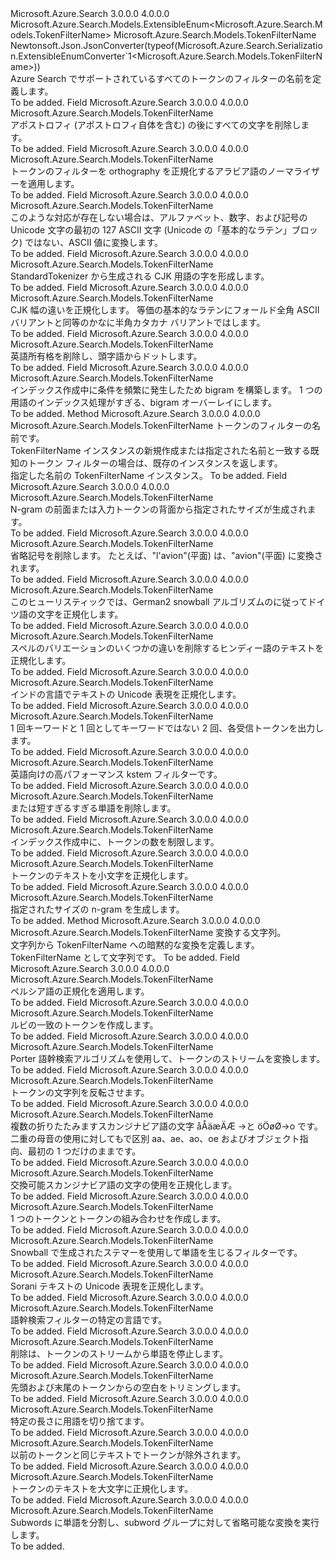 <Type Name="TokenFilterName" FullName="Microsoft.Azure.Search.Models.TokenFilterName">
  <TypeSignature Language="C#" Value="public sealed class TokenFilterName : Microsoft.Azure.Search.Models.ExtensibleEnum&lt;Microsoft.Azure.Search.Models.TokenFilterName&gt;" />
  <TypeSignature Language="ILAsm" Value=".class public auto ansi sealed beforefieldinit TokenFilterName extends Microsoft.Azure.Search.Models.ExtensibleEnum`1&lt;class Microsoft.Azure.Search.Models.TokenFilterName&gt;" />
  <TypeSignature Language="DocId" Value="T:Microsoft.Azure.Search.Models.TokenFilterName" />
  <TypeSignature Language="VB.NET" Value="Public NotInheritable Class TokenFilterName&#xA;Inherits ExtensibleEnum(Of TokenFilterName)" />
  <TypeSignature Language="F#" Value="type TokenFilterName = class&#xA;    inherit ExtensibleEnum&lt;TokenFilterName&gt;" />
  <AssemblyInfo>
    <AssemblyName>Microsoft.Azure.Search</AssemblyName>
    <AssemblyVersion>3.0.0.0</AssemblyVersion>
    <AssemblyVersion>4.0.0.0</AssemblyVersion>
  </AssemblyInfo>
  <Base>
    <BaseTypeName>Microsoft.Azure.Search.Models.ExtensibleEnum&lt;Microsoft.Azure.Search.Models.TokenFilterName&gt;</BaseTypeName>
    <BaseTypeArguments>
      <BaseTypeArgument TypeParamName="T">Microsoft.Azure.Search.Models.TokenFilterName</BaseTypeArgument>
    </BaseTypeArguments>
  </Base>
  <Interfaces />
  <Attributes>
    <Attribute>
      <AttributeName>Newtonsoft.Json.JsonConverter(typeof(Microsoft.Azure.Search.Serialization.ExtensibleEnumConverter`1&lt;Microsoft.Azure.Search.Models.TokenFilterName&gt;))</AttributeName>
    </Attribute>
  </Attributes>
  <Docs>
    <summary>
            Azure Search でサポートされているすべてのトークンのフィルターの名前を定義します。
            <see href="https://docs.microsoft.com/rest/api/searchservice/Custom-analyzers-in-Azure-Search" /></summary>
    <remarks>To be added.</remarks>
  </Docs>
  <Members>
    <Member MemberName="Apostrophe">
      <MemberSignature Language="C#" Value="public static readonly Microsoft.Azure.Search.Models.TokenFilterName Apostrophe;" />
      <MemberSignature Language="ILAsm" Value=".field public static initonly class Microsoft.Azure.Search.Models.TokenFilterName Apostrophe" />
      <MemberSignature Language="DocId" Value="F:Microsoft.Azure.Search.Models.TokenFilterName.Apostrophe" />
      <MemberSignature Language="VB.NET" Value="Public Shared ReadOnly Apostrophe As TokenFilterName " />
      <MemberSignature Language="F#" Value=" staticval mutable Apostrophe : Microsoft.Azure.Search.Models.TokenFilterName" Usage="Microsoft.Azure.Search.Models.TokenFilterName.Apostrophe" />
      <MemberType>Field</MemberType>
      <AssemblyInfo>
        <AssemblyName>Microsoft.Azure.Search</AssemblyName>
        <AssemblyVersion>3.0.0.0</AssemblyVersion>
        <AssemblyVersion>4.0.0.0</AssemblyVersion>
      </AssemblyInfo>
      <ReturnValue>
        <ReturnType>Microsoft.Azure.Search.Models.TokenFilterName</ReturnType>
      </ReturnValue>
      <Docs>
        <summary>
            アポストロフィ (アポストロフィ自体を含む) の後にすべての文字を削除します。
            <see href="http://lucene.apache.org/core/4_10_3/analyzers-common/org/apache/lucene/analysis/tr/ApostropheFilter.html" /></summary>
        <remarks>To be added.</remarks>
      </Docs>
    </Member>
    <Member MemberName="ArabicNormalization">
      <MemberSignature Language="C#" Value="public static readonly Microsoft.Azure.Search.Models.TokenFilterName ArabicNormalization;" />
      <MemberSignature Language="ILAsm" Value=".field public static initonly class Microsoft.Azure.Search.Models.TokenFilterName ArabicNormalization" />
      <MemberSignature Language="DocId" Value="F:Microsoft.Azure.Search.Models.TokenFilterName.ArabicNormalization" />
      <MemberSignature Language="VB.NET" Value="Public Shared ReadOnly ArabicNormalization As TokenFilterName " />
      <MemberSignature Language="F#" Value=" staticval mutable ArabicNormalization : Microsoft.Azure.Search.Models.TokenFilterName" Usage="Microsoft.Azure.Search.Models.TokenFilterName.ArabicNormalization" />
      <MemberType>Field</MemberType>
      <AssemblyInfo>
        <AssemblyName>Microsoft.Azure.Search</AssemblyName>
        <AssemblyVersion>3.0.0.0</AssemblyVersion>
        <AssemblyVersion>4.0.0.0</AssemblyVersion>
      </AssemblyInfo>
      <ReturnValue>
        <ReturnType>Microsoft.Azure.Search.Models.TokenFilterName</ReturnType>
      </ReturnValue>
      <Docs>
        <summary>
            トークンのフィルターを orthography を正規化するアラビア語のノーマライザーを適用します。
            <see href="http://lucene.apache.org/core/4_10_3/analyzers-common/org/apache/lucene/analysis/ar/ArabicNormalizationFilter.html" /></summary>
        <remarks>To be added.</remarks>
      </Docs>
    </Member>
    <Member MemberName="AsciiFolding">
      <MemberSignature Language="C#" Value="public static readonly Microsoft.Azure.Search.Models.TokenFilterName AsciiFolding;" />
      <MemberSignature Language="ILAsm" Value=".field public static initonly class Microsoft.Azure.Search.Models.TokenFilterName AsciiFolding" />
      <MemberSignature Language="DocId" Value="F:Microsoft.Azure.Search.Models.TokenFilterName.AsciiFolding" />
      <MemberSignature Language="VB.NET" Value="Public Shared ReadOnly AsciiFolding As TokenFilterName " />
      <MemberSignature Language="F#" Value=" staticval mutable AsciiFolding : Microsoft.Azure.Search.Models.TokenFilterName" Usage="Microsoft.Azure.Search.Models.TokenFilterName.AsciiFolding" />
      <MemberType>Field</MemberType>
      <AssemblyInfo>
        <AssemblyName>Microsoft.Azure.Search</AssemblyName>
        <AssemblyVersion>3.0.0.0</AssemblyVersion>
        <AssemblyVersion>4.0.0.0</AssemblyVersion>
      </AssemblyInfo>
      <ReturnValue>
        <ReturnType>Microsoft.Azure.Search.Models.TokenFilterName</ReturnType>
      </ReturnValue>
      <Docs>
        <summary>
            このような対応が存在しない場合は、アルファベット、数字、および記号の Unicode 文字の最初の 127 ASCII 文字 (Unicode の「基本的なラテン」ブロック) ではない、ASCII 値に変換します。
            <see href="http://lucene.apache.org/core/4_10_3/analyzers-common/org/apache/lucene/analysis/miscellaneous/ASCIIFoldingFilter.html" /></summary>
        <remarks>To be added.</remarks>
      </Docs>
    </Member>
    <Member MemberName="CjkBigram">
      <MemberSignature Language="C#" Value="public static readonly Microsoft.Azure.Search.Models.TokenFilterName CjkBigram;" />
      <MemberSignature Language="ILAsm" Value=".field public static initonly class Microsoft.Azure.Search.Models.TokenFilterName CjkBigram" />
      <MemberSignature Language="DocId" Value="F:Microsoft.Azure.Search.Models.TokenFilterName.CjkBigram" />
      <MemberSignature Language="VB.NET" Value="Public Shared ReadOnly CjkBigram As TokenFilterName " />
      <MemberSignature Language="F#" Value=" staticval mutable CjkBigram : Microsoft.Azure.Search.Models.TokenFilterName" Usage="Microsoft.Azure.Search.Models.TokenFilterName.CjkBigram" />
      <MemberType>Field</MemberType>
      <AssemblyInfo>
        <AssemblyName>Microsoft.Azure.Search</AssemblyName>
        <AssemblyVersion>3.0.0.0</AssemblyVersion>
        <AssemblyVersion>4.0.0.0</AssemblyVersion>
      </AssemblyInfo>
      <ReturnValue>
        <ReturnType>Microsoft.Azure.Search.Models.TokenFilterName</ReturnType>
      </ReturnValue>
      <Docs>
        <summary>
            StandardTokenizer から生成される CJK 用語の字を形成します。
            <see href="http://lucene.apache.org/core/4_10_3/analyzers-common/org/apache/lucene/analysis/cjk/CJKBigramFilter.html" /></summary>
        <remarks>To be added.</remarks>
      </Docs>
    </Member>
    <Member MemberName="CjkWidth">
      <MemberSignature Language="C#" Value="public static readonly Microsoft.Azure.Search.Models.TokenFilterName CjkWidth;" />
      <MemberSignature Language="ILAsm" Value=".field public static initonly class Microsoft.Azure.Search.Models.TokenFilterName CjkWidth" />
      <MemberSignature Language="DocId" Value="F:Microsoft.Azure.Search.Models.TokenFilterName.CjkWidth" />
      <MemberSignature Language="VB.NET" Value="Public Shared ReadOnly CjkWidth As TokenFilterName " />
      <MemberSignature Language="F#" Value=" staticval mutable CjkWidth : Microsoft.Azure.Search.Models.TokenFilterName" Usage="Microsoft.Azure.Search.Models.TokenFilterName.CjkWidth" />
      <MemberType>Field</MemberType>
      <AssemblyInfo>
        <AssemblyName>Microsoft.Azure.Search</AssemblyName>
        <AssemblyVersion>3.0.0.0</AssemblyVersion>
        <AssemblyVersion>4.0.0.0</AssemblyVersion>
      </AssemblyInfo>
      <ReturnValue>
        <ReturnType>Microsoft.Azure.Search.Models.TokenFilterName</ReturnType>
      </ReturnValue>
      <Docs>
        <summary>
            CJK 幅の違いを正規化します。 等価の基本的なラテンにフォールド全角 ASCII バリアントと同等のかなに半角カタカナ バリアントではします。
            <see href="http://lucene.apache.org/core/4_10_3/analyzers-common/org/apache/lucene/analysis/cjk/CJKWidthFilter.html" /></summary>
        <remarks>To be added.</remarks>
      </Docs>
    </Member>
    <Member MemberName="Classic">
      <MemberSignature Language="C#" Value="public static readonly Microsoft.Azure.Search.Models.TokenFilterName Classic;" />
      <MemberSignature Language="ILAsm" Value=".field public static initonly class Microsoft.Azure.Search.Models.TokenFilterName Classic" />
      <MemberSignature Language="DocId" Value="F:Microsoft.Azure.Search.Models.TokenFilterName.Classic" />
      <MemberSignature Language="VB.NET" Value="Public Shared ReadOnly Classic As TokenFilterName " />
      <MemberSignature Language="F#" Value=" staticval mutable Classic : Microsoft.Azure.Search.Models.TokenFilterName" Usage="Microsoft.Azure.Search.Models.TokenFilterName.Classic" />
      <MemberType>Field</MemberType>
      <AssemblyInfo>
        <AssemblyName>Microsoft.Azure.Search</AssemblyName>
        <AssemblyVersion>3.0.0.0</AssemblyVersion>
        <AssemblyVersion>4.0.0.0</AssemblyVersion>
      </AssemblyInfo>
      <ReturnValue>
        <ReturnType>Microsoft.Azure.Search.Models.TokenFilterName</ReturnType>
      </ReturnValue>
      <Docs>
        <summary>
            英語所有格を削除し、頭字語からドットします。
            <see href="http://lucene.apache.org/core/4_10_3/analyzers-common/org/apache/lucene/analysis/standard/ClassicFilter.html" /></summary>
        <remarks>To be added.</remarks>
      </Docs>
    </Member>
    <Member MemberName="CommonGram">
      <MemberSignature Language="C#" Value="public static readonly Microsoft.Azure.Search.Models.TokenFilterName CommonGram;" />
      <MemberSignature Language="ILAsm" Value=".field public static initonly class Microsoft.Azure.Search.Models.TokenFilterName CommonGram" />
      <MemberSignature Language="DocId" Value="F:Microsoft.Azure.Search.Models.TokenFilterName.CommonGram" />
      <MemberSignature Language="VB.NET" Value="Public Shared ReadOnly CommonGram As TokenFilterName " />
      <MemberSignature Language="F#" Value=" staticval mutable CommonGram : Microsoft.Azure.Search.Models.TokenFilterName" Usage="Microsoft.Azure.Search.Models.TokenFilterName.CommonGram" />
      <MemberType>Field</MemberType>
      <AssemblyInfo>
        <AssemblyName>Microsoft.Azure.Search</AssemblyName>
        <AssemblyVersion>3.0.0.0</AssemblyVersion>
        <AssemblyVersion>4.0.0.0</AssemblyVersion>
      </AssemblyInfo>
      <ReturnValue>
        <ReturnType>Microsoft.Azure.Search.Models.TokenFilterName</ReturnType>
      </ReturnValue>
      <Docs>
        <summary>
            インデックス作成中に条件を頻繁に発生したため bigram を構築します。
            1 つの用語のインデックス処理がすぎる、bigram オーバーレイにします。
            <see href="http://lucene.apache.org/core/4_10_3/analyzers-common/org/apache/lucene/analysis/commongrams/CommonGramsFilter.html" /></summary>
        <remarks>To be added.</remarks>
      </Docs>
    </Member>
    <Member MemberName="Create">
      <MemberSignature Language="C#" Value="public static Microsoft.Azure.Search.Models.TokenFilterName Create (string name);" />
      <MemberSignature Language="ILAsm" Value=".method public static hidebysig class Microsoft.Azure.Search.Models.TokenFilterName Create(string name) cil managed" />
      <MemberSignature Language="DocId" Value="M:Microsoft.Azure.Search.Models.TokenFilterName.Create(System.String)" />
      <MemberSignature Language="VB.NET" Value="Public Shared Function Create (name As String) As TokenFilterName" />
      <MemberSignature Language="F#" Value="static member Create : string -&gt; Microsoft.Azure.Search.Models.TokenFilterName" Usage="Microsoft.Azure.Search.Models.TokenFilterName.Create name" />
      <MemberType>Method</MemberType>
      <AssemblyInfo>
        <AssemblyName>Microsoft.Azure.Search</AssemblyName>
        <AssemblyVersion>3.0.0.0</AssemblyVersion>
        <AssemblyVersion>4.0.0.0</AssemblyVersion>
      </AssemblyInfo>
      <ReturnValue>
        <ReturnType>Microsoft.Azure.Search.Models.TokenFilterName</ReturnType>
      </ReturnValue>
      <Parameters>
        <Parameter Name="name" Type="System.String" />
      </Parameters>
      <Docs>
        <param name="name">トークンのフィルターの名前です。</param>
        <summary>
            TokenFilterName インスタンスの新規作成または指定された名前と一致する既知のトークン フィルターの場合は、既存のインスタンスを返します。
            </summary>
        <returns>指定した名前の TokenFilterName インスタンス。</returns>
        <remarks>To be added.</remarks>
      </Docs>
    </Member>
    <Member MemberName="EdgeNGram">
      <MemberSignature Language="C#" Value="public static readonly Microsoft.Azure.Search.Models.TokenFilterName EdgeNGram;" />
      <MemberSignature Language="ILAsm" Value=".field public static initonly class Microsoft.Azure.Search.Models.TokenFilterName EdgeNGram" />
      <MemberSignature Language="DocId" Value="F:Microsoft.Azure.Search.Models.TokenFilterName.EdgeNGram" />
      <MemberSignature Language="VB.NET" Value="Public Shared ReadOnly EdgeNGram As TokenFilterName " />
      <MemberSignature Language="F#" Value=" staticval mutable EdgeNGram : Microsoft.Azure.Search.Models.TokenFilterName" Usage="Microsoft.Azure.Search.Models.TokenFilterName.EdgeNGram" />
      <MemberType>Field</MemberType>
      <AssemblyInfo>
        <AssemblyName>Microsoft.Azure.Search</AssemblyName>
        <AssemblyVersion>3.0.0.0</AssemblyVersion>
        <AssemblyVersion>4.0.0.0</AssemblyVersion>
      </AssemblyInfo>
      <ReturnValue>
        <ReturnType>Microsoft.Azure.Search.Models.TokenFilterName</ReturnType>
      </ReturnValue>
      <Docs>
        <summary>
            N-gram の前面または入力トークンの背面から指定されたサイズが生成されます。
            <see href="http://lucene.apache.org/core/4_10_3/analyzers-common/org/apache/lucene/analysis/ngram/EdgeNGramTokenFilter.html" /></summary>
        <remarks>To be added.</remarks>
      </Docs>
    </Member>
    <Member MemberName="Elision">
      <MemberSignature Language="C#" Value="public static readonly Microsoft.Azure.Search.Models.TokenFilterName Elision;" />
      <MemberSignature Language="ILAsm" Value=".field public static initonly class Microsoft.Azure.Search.Models.TokenFilterName Elision" />
      <MemberSignature Language="DocId" Value="F:Microsoft.Azure.Search.Models.TokenFilterName.Elision" />
      <MemberSignature Language="VB.NET" Value="Public Shared ReadOnly Elision As TokenFilterName " />
      <MemberSignature Language="F#" Value=" staticval mutable Elision : Microsoft.Azure.Search.Models.TokenFilterName" Usage="Microsoft.Azure.Search.Models.TokenFilterName.Elision" />
      <MemberType>Field</MemberType>
      <AssemblyInfo>
        <AssemblyName>Microsoft.Azure.Search</AssemblyName>
        <AssemblyVersion>3.0.0.0</AssemblyVersion>
        <AssemblyVersion>4.0.0.0</AssemblyVersion>
      </AssemblyInfo>
      <ReturnValue>
        <ReturnType>Microsoft.Azure.Search.Models.TokenFilterName</ReturnType>
      </ReturnValue>
      <Docs>
        <summary>
            省略記号を削除します。 たとえば、"l'avion"(平面) は、"avion"(平面) に変換されます。
            <see href="http://lucene.apache.org/core/4_10_3/analyzers-common/org/apache/lucene/analysis/util/ElisionFilter.html" /></summary>
        <remarks>To be added.</remarks>
      </Docs>
    </Member>
    <Member MemberName="GermanNormalization">
      <MemberSignature Language="C#" Value="public static readonly Microsoft.Azure.Search.Models.TokenFilterName GermanNormalization;" />
      <MemberSignature Language="ILAsm" Value=".field public static initonly class Microsoft.Azure.Search.Models.TokenFilterName GermanNormalization" />
      <MemberSignature Language="DocId" Value="F:Microsoft.Azure.Search.Models.TokenFilterName.GermanNormalization" />
      <MemberSignature Language="VB.NET" Value="Public Shared ReadOnly GermanNormalization As TokenFilterName " />
      <MemberSignature Language="F#" Value=" staticval mutable GermanNormalization : Microsoft.Azure.Search.Models.TokenFilterName" Usage="Microsoft.Azure.Search.Models.TokenFilterName.GermanNormalization" />
      <MemberType>Field</MemberType>
      <AssemblyInfo>
        <AssemblyName>Microsoft.Azure.Search</AssemblyName>
        <AssemblyVersion>3.0.0.0</AssemblyVersion>
        <AssemblyVersion>4.0.0.0</AssemblyVersion>
      </AssemblyInfo>
      <ReturnValue>
        <ReturnType>Microsoft.Azure.Search.Models.TokenFilterName</ReturnType>
      </ReturnValue>
      <Docs>
        <summary>
            このヒューリスティックでは、German2 snowball アルゴリズムのに従ってドイツ語の文字を正規化します。
            <see href="http://lucene.apache.org/core/4_10_3/analyzers-common/org/apache/lucene/analysis/de/GermanNormalizationFilter.html" /></summary>
        <remarks>To be added.</remarks>
      </Docs>
    </Member>
    <Member MemberName="HindiNormalization">
      <MemberSignature Language="C#" Value="public static readonly Microsoft.Azure.Search.Models.TokenFilterName HindiNormalization;" />
      <MemberSignature Language="ILAsm" Value=".field public static initonly class Microsoft.Azure.Search.Models.TokenFilterName HindiNormalization" />
      <MemberSignature Language="DocId" Value="F:Microsoft.Azure.Search.Models.TokenFilterName.HindiNormalization" />
      <MemberSignature Language="VB.NET" Value="Public Shared ReadOnly HindiNormalization As TokenFilterName " />
      <MemberSignature Language="F#" Value=" staticval mutable HindiNormalization : Microsoft.Azure.Search.Models.TokenFilterName" Usage="Microsoft.Azure.Search.Models.TokenFilterName.HindiNormalization" />
      <MemberType>Field</MemberType>
      <AssemblyInfo>
        <AssemblyName>Microsoft.Azure.Search</AssemblyName>
        <AssemblyVersion>3.0.0.0</AssemblyVersion>
        <AssemblyVersion>4.0.0.0</AssemblyVersion>
      </AssemblyInfo>
      <ReturnValue>
        <ReturnType>Microsoft.Azure.Search.Models.TokenFilterName</ReturnType>
      </ReturnValue>
      <Docs>
        <summary>
            スペルのバリエーションのいくつかの違いを削除するヒンディー語のテキストを正規化します。
            <see href="http://lucene.apache.org/core/4_10_3/analyzers-common/org/apache/lucene/analysis/hi/HindiNormalizationFilter.html" /></summary>
        <remarks>To be added.</remarks>
      </Docs>
    </Member>
    <Member MemberName="IndicNormalization">
      <MemberSignature Language="C#" Value="public static readonly Microsoft.Azure.Search.Models.TokenFilterName IndicNormalization;" />
      <MemberSignature Language="ILAsm" Value=".field public static initonly class Microsoft.Azure.Search.Models.TokenFilterName IndicNormalization" />
      <MemberSignature Language="DocId" Value="F:Microsoft.Azure.Search.Models.TokenFilterName.IndicNormalization" />
      <MemberSignature Language="VB.NET" Value="Public Shared ReadOnly IndicNormalization As TokenFilterName " />
      <MemberSignature Language="F#" Value=" staticval mutable IndicNormalization : Microsoft.Azure.Search.Models.TokenFilterName" Usage="Microsoft.Azure.Search.Models.TokenFilterName.IndicNormalization" />
      <MemberType>Field</MemberType>
      <AssemblyInfo>
        <AssemblyName>Microsoft.Azure.Search</AssemblyName>
        <AssemblyVersion>3.0.0.0</AssemblyVersion>
        <AssemblyVersion>4.0.0.0</AssemblyVersion>
      </AssemblyInfo>
      <ReturnValue>
        <ReturnType>Microsoft.Azure.Search.Models.TokenFilterName</ReturnType>
      </ReturnValue>
      <Docs>
        <summary>
            インドの言語でテキストの Unicode 表現を正規化します。
            <see href="http://lucene.apache.org/core/4_10_3/analyzers-common/org/apache/lucene/analysis/in/IndicNormalizationFilter.html" /></summary>
        <remarks>To be added.</remarks>
      </Docs>
    </Member>
    <Member MemberName="KeywordRepeat">
      <MemberSignature Language="C#" Value="public static readonly Microsoft.Azure.Search.Models.TokenFilterName KeywordRepeat;" />
      <MemberSignature Language="ILAsm" Value=".field public static initonly class Microsoft.Azure.Search.Models.TokenFilterName KeywordRepeat" />
      <MemberSignature Language="DocId" Value="F:Microsoft.Azure.Search.Models.TokenFilterName.KeywordRepeat" />
      <MemberSignature Language="VB.NET" Value="Public Shared ReadOnly KeywordRepeat As TokenFilterName " />
      <MemberSignature Language="F#" Value=" staticval mutable KeywordRepeat : Microsoft.Azure.Search.Models.TokenFilterName" Usage="Microsoft.Azure.Search.Models.TokenFilterName.KeywordRepeat" />
      <MemberType>Field</MemberType>
      <AssemblyInfo>
        <AssemblyName>Microsoft.Azure.Search</AssemblyName>
        <AssemblyVersion>3.0.0.0</AssemblyVersion>
        <AssemblyVersion>4.0.0.0</AssemblyVersion>
      </AssemblyInfo>
      <ReturnValue>
        <ReturnType>Microsoft.Azure.Search.Models.TokenFilterName</ReturnType>
      </ReturnValue>
      <Docs>
        <summary>
            1 回キーワードと 1 回としてキーワードではない 2 回、各受信トークンを出力します。
            <see href="http://lucene.apache.org/core/4_10_3/analyzers-common/org/apache/lucene/analysis/miscellaneous/KeywordRepeatFilter.html" /></summary>
        <remarks>To be added.</remarks>
      </Docs>
    </Member>
    <Member MemberName="KStem">
      <MemberSignature Language="C#" Value="public static readonly Microsoft.Azure.Search.Models.TokenFilterName KStem;" />
      <MemberSignature Language="ILAsm" Value=".field public static initonly class Microsoft.Azure.Search.Models.TokenFilterName KStem" />
      <MemberSignature Language="DocId" Value="F:Microsoft.Azure.Search.Models.TokenFilterName.KStem" />
      <MemberSignature Language="VB.NET" Value="Public Shared ReadOnly KStem As TokenFilterName " />
      <MemberSignature Language="F#" Value=" staticval mutable KStem : Microsoft.Azure.Search.Models.TokenFilterName" Usage="Microsoft.Azure.Search.Models.TokenFilterName.KStem" />
      <MemberType>Field</MemberType>
      <AssemblyInfo>
        <AssemblyName>Microsoft.Azure.Search</AssemblyName>
        <AssemblyVersion>3.0.0.0</AssemblyVersion>
        <AssemblyVersion>4.0.0.0</AssemblyVersion>
      </AssemblyInfo>
      <ReturnValue>
        <ReturnType>Microsoft.Azure.Search.Models.TokenFilterName</ReturnType>
      </ReturnValue>
      <Docs>
        <summary>
            英語向けの高パフォーマンス kstem フィルターです。
            <see href="http://lucene.apache.org/core/4_10_3/analyzers-common/org/apache/lucene/analysis/en/KStemFilter.html" /></summary>
        <remarks>To be added.</remarks>
      </Docs>
    </Member>
    <Member MemberName="Length">
      <MemberSignature Language="C#" Value="public static readonly Microsoft.Azure.Search.Models.TokenFilterName Length;" />
      <MemberSignature Language="ILAsm" Value=".field public static initonly class Microsoft.Azure.Search.Models.TokenFilterName Length" />
      <MemberSignature Language="DocId" Value="F:Microsoft.Azure.Search.Models.TokenFilterName.Length" />
      <MemberSignature Language="VB.NET" Value="Public Shared ReadOnly Length As TokenFilterName " />
      <MemberSignature Language="F#" Value=" staticval mutable Length : Microsoft.Azure.Search.Models.TokenFilterName" Usage="Microsoft.Azure.Search.Models.TokenFilterName.Length" />
      <MemberType>Field</MemberType>
      <AssemblyInfo>
        <AssemblyName>Microsoft.Azure.Search</AssemblyName>
        <AssemblyVersion>3.0.0.0</AssemblyVersion>
        <AssemblyVersion>4.0.0.0</AssemblyVersion>
      </AssemblyInfo>
      <ReturnValue>
        <ReturnType>Microsoft.Azure.Search.Models.TokenFilterName</ReturnType>
      </ReturnValue>
      <Docs>
        <summary>
            または短すぎるすぎる単語を削除します。
            <see href="http://lucene.apache.org/core/4_10_3/analyzers-common/org/apache/lucene/analysis/miscellaneous/LengthFilter.html" /></summary>
        <remarks>To be added.</remarks>
      </Docs>
    </Member>
    <Member MemberName="Limit">
      <MemberSignature Language="C#" Value="public static readonly Microsoft.Azure.Search.Models.TokenFilterName Limit;" />
      <MemberSignature Language="ILAsm" Value=".field public static initonly class Microsoft.Azure.Search.Models.TokenFilterName Limit" />
      <MemberSignature Language="DocId" Value="F:Microsoft.Azure.Search.Models.TokenFilterName.Limit" />
      <MemberSignature Language="VB.NET" Value="Public Shared ReadOnly Limit As TokenFilterName " />
      <MemberSignature Language="F#" Value=" staticval mutable Limit : Microsoft.Azure.Search.Models.TokenFilterName" Usage="Microsoft.Azure.Search.Models.TokenFilterName.Limit" />
      <MemberType>Field</MemberType>
      <AssemblyInfo>
        <AssemblyName>Microsoft.Azure.Search</AssemblyName>
        <AssemblyVersion>3.0.0.0</AssemblyVersion>
        <AssemblyVersion>4.0.0.0</AssemblyVersion>
      </AssemblyInfo>
      <ReturnValue>
        <ReturnType>Microsoft.Azure.Search.Models.TokenFilterName</ReturnType>
      </ReturnValue>
      <Docs>
        <summary>
            インデックス作成中に、トークンの数を制限します。
            <see href="http://lucene.apache.org/core/4_10_3/analyzers-common/org/apache/lucene/analysis/miscellaneous/LimitTokenCountFilter.html" /></summary>
        <remarks>To be added.</remarks>
      </Docs>
    </Member>
    <Member MemberName="Lowercase">
      <MemberSignature Language="C#" Value="public static readonly Microsoft.Azure.Search.Models.TokenFilterName Lowercase;" />
      <MemberSignature Language="ILAsm" Value=".field public static initonly class Microsoft.Azure.Search.Models.TokenFilterName Lowercase" />
      <MemberSignature Language="DocId" Value="F:Microsoft.Azure.Search.Models.TokenFilterName.Lowercase" />
      <MemberSignature Language="VB.NET" Value="Public Shared ReadOnly Lowercase As TokenFilterName " />
      <MemberSignature Language="F#" Value=" staticval mutable Lowercase : Microsoft.Azure.Search.Models.TokenFilterName" Usage="Microsoft.Azure.Search.Models.TokenFilterName.Lowercase" />
      <MemberType>Field</MemberType>
      <AssemblyInfo>
        <AssemblyName>Microsoft.Azure.Search</AssemblyName>
        <AssemblyVersion>3.0.0.0</AssemblyVersion>
        <AssemblyVersion>4.0.0.0</AssemblyVersion>
      </AssemblyInfo>
      <ReturnValue>
        <ReturnType>Microsoft.Azure.Search.Models.TokenFilterName</ReturnType>
      </ReturnValue>
      <Docs>
        <summary>
            トークンのテキストを小文字を正規化します。
            <see href="http://lucene.apache.org/core/4_10_3/analyzers-common/org/apache/lucene/analysis/core/LowerCaseFilter.html" /></summary>
        <remarks>To be added.</remarks>
      </Docs>
    </Member>
    <Member MemberName="NGram">
      <MemberSignature Language="C#" Value="public static readonly Microsoft.Azure.Search.Models.TokenFilterName NGram;" />
      <MemberSignature Language="ILAsm" Value=".field public static initonly class Microsoft.Azure.Search.Models.TokenFilterName NGram" />
      <MemberSignature Language="DocId" Value="F:Microsoft.Azure.Search.Models.TokenFilterName.NGram" />
      <MemberSignature Language="VB.NET" Value="Public Shared ReadOnly NGram As TokenFilterName " />
      <MemberSignature Language="F#" Value=" staticval mutable NGram : Microsoft.Azure.Search.Models.TokenFilterName" Usage="Microsoft.Azure.Search.Models.TokenFilterName.NGram" />
      <MemberType>Field</MemberType>
      <AssemblyInfo>
        <AssemblyName>Microsoft.Azure.Search</AssemblyName>
        <AssemblyVersion>3.0.0.0</AssemblyVersion>
        <AssemblyVersion>4.0.0.0</AssemblyVersion>
      </AssemblyInfo>
      <ReturnValue>
        <ReturnType>Microsoft.Azure.Search.Models.TokenFilterName</ReturnType>
      </ReturnValue>
      <Docs>
        <summary>
            指定されたサイズの n-gram を生成します。
            <see href="http://lucene.apache.org/core/4_10_3/analyzers-common/org/apache/lucene/analysis/ngram/NGramTokenFilter.html" /></summary>
        <remarks>To be added.</remarks>
      </Docs>
    </Member>
    <Member MemberName="op_Implicit">
      <MemberSignature Language="C#" Value="public static implicit operator Microsoft.Azure.Search.Models.TokenFilterName (string name);" />
      <MemberSignature Language="ILAsm" Value=".method public static hidebysig specialname class Microsoft.Azure.Search.Models.TokenFilterName op_Implicit(string name) cil managed" />
      <MemberSignature Language="DocId" Value="M:Microsoft.Azure.Search.Models.TokenFilterName.op_Implicit(System.String)~Microsoft.Azure.Search.Models.TokenFilterName" />
      <MemberSignature Language="VB.NET" Value="Public Shared Widening Operator CType (name As String) As TokenFilterName" />
      <MemberSignature Language="F#" Value="static member op_Implicit : string -&gt; Microsoft.Azure.Search.Models.TokenFilterName" Usage="Microsoft.Azure.Search.Models.TokenFilterName.op_Implicit name" />
      <MemberType>Method</MemberType>
      <AssemblyInfo>
        <AssemblyName>Microsoft.Azure.Search</AssemblyName>
        <AssemblyVersion>3.0.0.0</AssemblyVersion>
        <AssemblyVersion>4.0.0.0</AssemblyVersion>
      </AssemblyInfo>
      <ReturnValue>
        <ReturnType>Microsoft.Azure.Search.Models.TokenFilterName</ReturnType>
      </ReturnValue>
      <Parameters>
        <Parameter Name="name" Type="System.String" />
      </Parameters>
      <Docs>
        <param name="name">変換する文字列。</param>
        <summary>
            文字列から TokenFilterName への暗黙的な変換を定義します。
            </summary>
        <returns>TokenFilterName として文字列です。</returns>
        <remarks>To be added.</remarks>
      </Docs>
    </Member>
    <Member MemberName="PersianNormalization">
      <MemberSignature Language="C#" Value="public static readonly Microsoft.Azure.Search.Models.TokenFilterName PersianNormalization;" />
      <MemberSignature Language="ILAsm" Value=".field public static initonly class Microsoft.Azure.Search.Models.TokenFilterName PersianNormalization" />
      <MemberSignature Language="DocId" Value="F:Microsoft.Azure.Search.Models.TokenFilterName.PersianNormalization" />
      <MemberSignature Language="VB.NET" Value="Public Shared ReadOnly PersianNormalization As TokenFilterName " />
      <MemberSignature Language="F#" Value=" staticval mutable PersianNormalization : Microsoft.Azure.Search.Models.TokenFilterName" Usage="Microsoft.Azure.Search.Models.TokenFilterName.PersianNormalization" />
      <MemberType>Field</MemberType>
      <AssemblyInfo>
        <AssemblyName>Microsoft.Azure.Search</AssemblyName>
        <AssemblyVersion>3.0.0.0</AssemblyVersion>
        <AssemblyVersion>4.0.0.0</AssemblyVersion>
      </AssemblyInfo>
      <ReturnValue>
        <ReturnType>Microsoft.Azure.Search.Models.TokenFilterName</ReturnType>
      </ReturnValue>
      <Docs>
        <summary>
            ペルシア語の正規化を適用します。
            <see href="http://lucene.apache.org/core/4_10_3/analyzers-common/org/apache/lucene/analysis/fa/PersianNormalizationFilter.html" /></summary>
        <remarks>To be added.</remarks>
      </Docs>
    </Member>
    <Member MemberName="Phonetic">
      <MemberSignature Language="C#" Value="public static readonly Microsoft.Azure.Search.Models.TokenFilterName Phonetic;" />
      <MemberSignature Language="ILAsm" Value=".field public static initonly class Microsoft.Azure.Search.Models.TokenFilterName Phonetic" />
      <MemberSignature Language="DocId" Value="F:Microsoft.Azure.Search.Models.TokenFilterName.Phonetic" />
      <MemberSignature Language="VB.NET" Value="Public Shared ReadOnly Phonetic As TokenFilterName " />
      <MemberSignature Language="F#" Value=" staticval mutable Phonetic : Microsoft.Azure.Search.Models.TokenFilterName" Usage="Microsoft.Azure.Search.Models.TokenFilterName.Phonetic" />
      <MemberType>Field</MemberType>
      <AssemblyInfo>
        <AssemblyName>Microsoft.Azure.Search</AssemblyName>
        <AssemblyVersion>3.0.0.0</AssemblyVersion>
        <AssemblyVersion>4.0.0.0</AssemblyVersion>
      </AssemblyInfo>
      <ReturnValue>
        <ReturnType>Microsoft.Azure.Search.Models.TokenFilterName</ReturnType>
      </ReturnValue>
      <Docs>
        <summary>
            ルビの一致のトークンを作成します。
            <see href="https://lucene.apache.org/core/4_10_3/analyzers-phonetic/org/apache/lucene/analysis/phonetic/package-tree.html" /></summary>
        <remarks>To be added.</remarks>
      </Docs>
    </Member>
    <Member MemberName="PorterStem">
      <MemberSignature Language="C#" Value="public static readonly Microsoft.Azure.Search.Models.TokenFilterName PorterStem;" />
      <MemberSignature Language="ILAsm" Value=".field public static initonly class Microsoft.Azure.Search.Models.TokenFilterName PorterStem" />
      <MemberSignature Language="DocId" Value="F:Microsoft.Azure.Search.Models.TokenFilterName.PorterStem" />
      <MemberSignature Language="VB.NET" Value="Public Shared ReadOnly PorterStem As TokenFilterName " />
      <MemberSignature Language="F#" Value=" staticval mutable PorterStem : Microsoft.Azure.Search.Models.TokenFilterName" Usage="Microsoft.Azure.Search.Models.TokenFilterName.PorterStem" />
      <MemberType>Field</MemberType>
      <AssemblyInfo>
        <AssemblyName>Microsoft.Azure.Search</AssemblyName>
        <AssemblyVersion>3.0.0.0</AssemblyVersion>
        <AssemblyVersion>4.0.0.0</AssemblyVersion>
      </AssemblyInfo>
      <ReturnValue>
        <ReturnType>Microsoft.Azure.Search.Models.TokenFilterName</ReturnType>
      </ReturnValue>
      <Docs>
        <summary>
            Porter 語幹検索アルゴリズムを使用して、トークンのストリームを変換します。
            <see href="http://tartarus.org/~martin/PorterStemmer/" /></summary>
        <remarks>To be added.</remarks>
      </Docs>
    </Member>
    <Member MemberName="Reverse">
      <MemberSignature Language="C#" Value="public static readonly Microsoft.Azure.Search.Models.TokenFilterName Reverse;" />
      <MemberSignature Language="ILAsm" Value=".field public static initonly class Microsoft.Azure.Search.Models.TokenFilterName Reverse" />
      <MemberSignature Language="DocId" Value="F:Microsoft.Azure.Search.Models.TokenFilterName.Reverse" />
      <MemberSignature Language="VB.NET" Value="Public Shared ReadOnly Reverse As TokenFilterName " />
      <MemberSignature Language="F#" Value=" staticval mutable Reverse : Microsoft.Azure.Search.Models.TokenFilterName" Usage="Microsoft.Azure.Search.Models.TokenFilterName.Reverse" />
      <MemberType>Field</MemberType>
      <AssemblyInfo>
        <AssemblyName>Microsoft.Azure.Search</AssemblyName>
        <AssemblyVersion>3.0.0.0</AssemblyVersion>
        <AssemblyVersion>4.0.0.0</AssemblyVersion>
      </AssemblyInfo>
      <ReturnValue>
        <ReturnType>Microsoft.Azure.Search.Models.TokenFilterName</ReturnType>
      </ReturnValue>
      <Docs>
        <summary>
            トークンの文字列を反転させます。
            <see href="http://lucene.apache.org/core/4_10_3/analyzers-common/org/apache/lucene/analysis/reverse/ReverseStringFilter.html" /></summary>
        <remarks>To be added.</remarks>
      </Docs>
    </Member>
    <Member MemberName="ScandinavianFoldingNormalization">
      <MemberSignature Language="C#" Value="public static readonly Microsoft.Azure.Search.Models.TokenFilterName ScandinavianFoldingNormalization;" />
      <MemberSignature Language="ILAsm" Value=".field public static initonly class Microsoft.Azure.Search.Models.TokenFilterName ScandinavianFoldingNormalization" />
      <MemberSignature Language="DocId" Value="F:Microsoft.Azure.Search.Models.TokenFilterName.ScandinavianFoldingNormalization" />
      <MemberSignature Language="VB.NET" Value="Public Shared ReadOnly ScandinavianFoldingNormalization As TokenFilterName " />
      <MemberSignature Language="F#" Value=" staticval mutable ScandinavianFoldingNormalization : Microsoft.Azure.Search.Models.TokenFilterName" Usage="Microsoft.Azure.Search.Models.TokenFilterName.ScandinavianFoldingNormalization" />
      <MemberType>Field</MemberType>
      <AssemblyInfo>
        <AssemblyName>Microsoft.Azure.Search</AssemblyName>
        <AssemblyVersion>3.0.0.0</AssemblyVersion>
        <AssemblyVersion>4.0.0.0</AssemblyVersion>
      </AssemblyInfo>
      <ReturnValue>
        <ReturnType>Microsoft.Azure.Search.Models.TokenFilterName</ReturnType>
      </ReturnValue>
      <Docs>
        <summary>
            複数の折りたたみますスカンジナビア語の文字 åÅäæÄÆ -&gt;と öÖøØ-&gt;o です。 二重の母音の使用に対してもで区別 aa、ae、ao、oe およびオブジェクト指向、最初の 1 つだけのままです。
            <see href="http://lucene.apache.org/core/4_10_3/analyzers-common/org/apache/lucene/analysis/miscellaneous/ScandinavianFoldingFilter.html" /></summary>
        <remarks>To be added.</remarks>
      </Docs>
    </Member>
    <Member MemberName="ScandinavianNormalization">
      <MemberSignature Language="C#" Value="public static readonly Microsoft.Azure.Search.Models.TokenFilterName ScandinavianNormalization;" />
      <MemberSignature Language="ILAsm" Value=".field public static initonly class Microsoft.Azure.Search.Models.TokenFilterName ScandinavianNormalization" />
      <MemberSignature Language="DocId" Value="F:Microsoft.Azure.Search.Models.TokenFilterName.ScandinavianNormalization" />
      <MemberSignature Language="VB.NET" Value="Public Shared ReadOnly ScandinavianNormalization As TokenFilterName " />
      <MemberSignature Language="F#" Value=" staticval mutable ScandinavianNormalization : Microsoft.Azure.Search.Models.TokenFilterName" Usage="Microsoft.Azure.Search.Models.TokenFilterName.ScandinavianNormalization" />
      <MemberType>Field</MemberType>
      <AssemblyInfo>
        <AssemblyName>Microsoft.Azure.Search</AssemblyName>
        <AssemblyVersion>3.0.0.0</AssemblyVersion>
        <AssemblyVersion>4.0.0.0</AssemblyVersion>
      </AssemblyInfo>
      <ReturnValue>
        <ReturnType>Microsoft.Azure.Search.Models.TokenFilterName</ReturnType>
      </ReturnValue>
      <Docs>
        <summary>
            交換可能スカンジナビア語の文字の使用を正規化します。
            <see href="http://lucene.apache.org/core/4_10_3/analyzers-common/org/apache/lucene/analysis/miscellaneous/ScandinavianNormalizationFilter.html" /></summary>
        <remarks>To be added.</remarks>
      </Docs>
    </Member>
    <Member MemberName="Shingle">
      <MemberSignature Language="C#" Value="public static readonly Microsoft.Azure.Search.Models.TokenFilterName Shingle;" />
      <MemberSignature Language="ILAsm" Value=".field public static initonly class Microsoft.Azure.Search.Models.TokenFilterName Shingle" />
      <MemberSignature Language="DocId" Value="F:Microsoft.Azure.Search.Models.TokenFilterName.Shingle" />
      <MemberSignature Language="VB.NET" Value="Public Shared ReadOnly Shingle As TokenFilterName " />
      <MemberSignature Language="F#" Value=" staticval mutable Shingle : Microsoft.Azure.Search.Models.TokenFilterName" Usage="Microsoft.Azure.Search.Models.TokenFilterName.Shingle" />
      <MemberType>Field</MemberType>
      <AssemblyInfo>
        <AssemblyName>Microsoft.Azure.Search</AssemblyName>
        <AssemblyVersion>3.0.0.0</AssemblyVersion>
        <AssemblyVersion>4.0.0.0</AssemblyVersion>
      </AssemblyInfo>
      <ReturnValue>
        <ReturnType>Microsoft.Azure.Search.Models.TokenFilterName</ReturnType>
      </ReturnValue>
      <Docs>
        <summary>
            1 つのトークンとトークンの組み合わせを作成します。
            <see href="http://lucene.apache.org/core/4_10_3/analyzers-common/org/apache/lucene/analysis/shingle/ShingleFilter.html" /></summary>
        <remarks>To be added.</remarks>
      </Docs>
    </Member>
    <Member MemberName="Snowball">
      <MemberSignature Language="C#" Value="public static readonly Microsoft.Azure.Search.Models.TokenFilterName Snowball;" />
      <MemberSignature Language="ILAsm" Value=".field public static initonly class Microsoft.Azure.Search.Models.TokenFilterName Snowball" />
      <MemberSignature Language="DocId" Value="F:Microsoft.Azure.Search.Models.TokenFilterName.Snowball" />
      <MemberSignature Language="VB.NET" Value="Public Shared ReadOnly Snowball As TokenFilterName " />
      <MemberSignature Language="F#" Value=" staticval mutable Snowball : Microsoft.Azure.Search.Models.TokenFilterName" Usage="Microsoft.Azure.Search.Models.TokenFilterName.Snowball" />
      <MemberType>Field</MemberType>
      <AssemblyInfo>
        <AssemblyName>Microsoft.Azure.Search</AssemblyName>
        <AssemblyVersion>3.0.0.0</AssemblyVersion>
        <AssemblyVersion>4.0.0.0</AssemblyVersion>
      </AssemblyInfo>
      <ReturnValue>
        <ReturnType>Microsoft.Azure.Search.Models.TokenFilterName</ReturnType>
      </ReturnValue>
      <Docs>
        <summary>
            Snowball で生成されたステマーを使用して単語を生じるフィルターです。
            <see href="http://lucene.apache.org/core/4_10_3/analyzers-common/org/apache/lucene/analysis/snowball/SnowballFilter.html" /></summary>
        <remarks>To be added.</remarks>
      </Docs>
    </Member>
    <Member MemberName="SoraniNormalization">
      <MemberSignature Language="C#" Value="public static readonly Microsoft.Azure.Search.Models.TokenFilterName SoraniNormalization;" />
      <MemberSignature Language="ILAsm" Value=".field public static initonly class Microsoft.Azure.Search.Models.TokenFilterName SoraniNormalization" />
      <MemberSignature Language="DocId" Value="F:Microsoft.Azure.Search.Models.TokenFilterName.SoraniNormalization" />
      <MemberSignature Language="VB.NET" Value="Public Shared ReadOnly SoraniNormalization As TokenFilterName " />
      <MemberSignature Language="F#" Value=" staticval mutable SoraniNormalization : Microsoft.Azure.Search.Models.TokenFilterName" Usage="Microsoft.Azure.Search.Models.TokenFilterName.SoraniNormalization" />
      <MemberType>Field</MemberType>
      <AssemblyInfo>
        <AssemblyName>Microsoft.Azure.Search</AssemblyName>
        <AssemblyVersion>3.0.0.0</AssemblyVersion>
        <AssemblyVersion>4.0.0.0</AssemblyVersion>
      </AssemblyInfo>
      <ReturnValue>
        <ReturnType>Microsoft.Azure.Search.Models.TokenFilterName</ReturnType>
      </ReturnValue>
      <Docs>
        <summary>
            Sorani テキストの Unicode 表現を正規化します。
            <see href="http://lucene.apache.org/core/4_10_3/analyzers-common/org/apache/lucene/analysis/ckb/SoraniNormalizationFilter.html" /></summary>
        <remarks>To be added.</remarks>
      </Docs>
    </Member>
    <Member MemberName="Stemmer">
      <MemberSignature Language="C#" Value="public static readonly Microsoft.Azure.Search.Models.TokenFilterName Stemmer;" />
      <MemberSignature Language="ILAsm" Value=".field public static initonly class Microsoft.Azure.Search.Models.TokenFilterName Stemmer" />
      <MemberSignature Language="DocId" Value="F:Microsoft.Azure.Search.Models.TokenFilterName.Stemmer" />
      <MemberSignature Language="VB.NET" Value="Public Shared ReadOnly Stemmer As TokenFilterName " />
      <MemberSignature Language="F#" Value=" staticval mutable Stemmer : Microsoft.Azure.Search.Models.TokenFilterName" Usage="Microsoft.Azure.Search.Models.TokenFilterName.Stemmer" />
      <MemberType>Field</MemberType>
      <AssemblyInfo>
        <AssemblyName>Microsoft.Azure.Search</AssemblyName>
        <AssemblyVersion>3.0.0.0</AssemblyVersion>
        <AssemblyVersion>4.0.0.0</AssemblyVersion>
      </AssemblyInfo>
      <ReturnValue>
        <ReturnType>Microsoft.Azure.Search.Models.TokenFilterName</ReturnType>
      </ReturnValue>
      <Docs>
        <summary>
            語幹検索フィルターの特定の言語です。
            <see href="https://docs.microsoft.com/rest/api/searchservice/Custom-analyzers-in-Azure-Search#TokenFilters" /></summary>
        <remarks>To be added.</remarks>
      </Docs>
    </Member>
    <Member MemberName="Stopwords">
      <MemberSignature Language="C#" Value="public static readonly Microsoft.Azure.Search.Models.TokenFilterName Stopwords;" />
      <MemberSignature Language="ILAsm" Value=".field public static initonly class Microsoft.Azure.Search.Models.TokenFilterName Stopwords" />
      <MemberSignature Language="DocId" Value="F:Microsoft.Azure.Search.Models.TokenFilterName.Stopwords" />
      <MemberSignature Language="VB.NET" Value="Public Shared ReadOnly Stopwords As TokenFilterName " />
      <MemberSignature Language="F#" Value=" staticval mutable Stopwords : Microsoft.Azure.Search.Models.TokenFilterName" Usage="Microsoft.Azure.Search.Models.TokenFilterName.Stopwords" />
      <MemberType>Field</MemberType>
      <AssemblyInfo>
        <AssemblyName>Microsoft.Azure.Search</AssemblyName>
        <AssemblyVersion>3.0.0.0</AssemblyVersion>
        <AssemblyVersion>4.0.0.0</AssemblyVersion>
      </AssemblyInfo>
      <ReturnValue>
        <ReturnType>Microsoft.Azure.Search.Models.TokenFilterName</ReturnType>
      </ReturnValue>
      <Docs>
        <summary>
            削除は、トークンのストリームから単語を停止します。
            <see href="http://lucene.apache.org/core/4_10_3/analyzers-common/org/apache/lucene/analysis/core/StopFilter.html" /></summary>
        <remarks>To be added.</remarks>
      </Docs>
    </Member>
    <Member MemberName="Trim">
      <MemberSignature Language="C#" Value="public static readonly Microsoft.Azure.Search.Models.TokenFilterName Trim;" />
      <MemberSignature Language="ILAsm" Value=".field public static initonly class Microsoft.Azure.Search.Models.TokenFilterName Trim" />
      <MemberSignature Language="DocId" Value="F:Microsoft.Azure.Search.Models.TokenFilterName.Trim" />
      <MemberSignature Language="VB.NET" Value="Public Shared ReadOnly Trim As TokenFilterName " />
      <MemberSignature Language="F#" Value=" staticval mutable Trim : Microsoft.Azure.Search.Models.TokenFilterName" Usage="Microsoft.Azure.Search.Models.TokenFilterName.Trim" />
      <MemberType>Field</MemberType>
      <AssemblyInfo>
        <AssemblyName>Microsoft.Azure.Search</AssemblyName>
        <AssemblyVersion>3.0.0.0</AssemblyVersion>
        <AssemblyVersion>4.0.0.0</AssemblyVersion>
      </AssemblyInfo>
      <ReturnValue>
        <ReturnType>Microsoft.Azure.Search.Models.TokenFilterName</ReturnType>
      </ReturnValue>
      <Docs>
        <summary>
            先頭および末尾のトークンからの空白をトリミングします。
            <see href="http://lucene.apache.org/core/4_10_3/analyzers-common/org/apache/lucene/analysis/miscellaneous/TrimFilter.html" /></summary>
        <remarks>To be added.</remarks>
      </Docs>
    </Member>
    <Member MemberName="Truncate">
      <MemberSignature Language="C#" Value="public static readonly Microsoft.Azure.Search.Models.TokenFilterName Truncate;" />
      <MemberSignature Language="ILAsm" Value=".field public static initonly class Microsoft.Azure.Search.Models.TokenFilterName Truncate" />
      <MemberSignature Language="DocId" Value="F:Microsoft.Azure.Search.Models.TokenFilterName.Truncate" />
      <MemberSignature Language="VB.NET" Value="Public Shared ReadOnly Truncate As TokenFilterName " />
      <MemberSignature Language="F#" Value=" staticval mutable Truncate : Microsoft.Azure.Search.Models.TokenFilterName" Usage="Microsoft.Azure.Search.Models.TokenFilterName.Truncate" />
      <MemberType>Field</MemberType>
      <AssemblyInfo>
        <AssemblyName>Microsoft.Azure.Search</AssemblyName>
        <AssemblyVersion>3.0.0.0</AssemblyVersion>
        <AssemblyVersion>4.0.0.0</AssemblyVersion>
      </AssemblyInfo>
      <ReturnValue>
        <ReturnType>Microsoft.Azure.Search.Models.TokenFilterName</ReturnType>
      </ReturnValue>
      <Docs>
        <summary>
            特定の長さに用語を切り捨てます。
            <see href="http://lucene.apache.org/core/4_10_3/analyzers-common/org/apache/lucene/analysis/miscellaneous/TruncateTokenFilter.html" /></summary>
        <remarks>To be added.</remarks>
      </Docs>
    </Member>
    <Member MemberName="Unique">
      <MemberSignature Language="C#" Value="public static readonly Microsoft.Azure.Search.Models.TokenFilterName Unique;" />
      <MemberSignature Language="ILAsm" Value=".field public static initonly class Microsoft.Azure.Search.Models.TokenFilterName Unique" />
      <MemberSignature Language="DocId" Value="F:Microsoft.Azure.Search.Models.TokenFilterName.Unique" />
      <MemberSignature Language="VB.NET" Value="Public Shared ReadOnly Unique As TokenFilterName " />
      <MemberSignature Language="F#" Value=" staticval mutable Unique : Microsoft.Azure.Search.Models.TokenFilterName" Usage="Microsoft.Azure.Search.Models.TokenFilterName.Unique" />
      <MemberType>Field</MemberType>
      <AssemblyInfo>
        <AssemblyName>Microsoft.Azure.Search</AssemblyName>
        <AssemblyVersion>3.0.0.0</AssemblyVersion>
        <AssemblyVersion>4.0.0.0</AssemblyVersion>
      </AssemblyInfo>
      <ReturnValue>
        <ReturnType>Microsoft.Azure.Search.Models.TokenFilterName</ReturnType>
      </ReturnValue>
      <Docs>
        <summary>
            以前のトークンと同じテキストでトークンが除外されます。
            <see href="http://lucene.apache.org/core/4_10_3/analyzers-common/org/apache/lucene/analysis/miscellaneous/RemoveDuplicatesTokenFilter.html" /></summary>
        <remarks>To be added.</remarks>
      </Docs>
    </Member>
    <Member MemberName="Uppercase">
      <MemberSignature Language="C#" Value="public static readonly Microsoft.Azure.Search.Models.TokenFilterName Uppercase;" />
      <MemberSignature Language="ILAsm" Value=".field public static initonly class Microsoft.Azure.Search.Models.TokenFilterName Uppercase" />
      <MemberSignature Language="DocId" Value="F:Microsoft.Azure.Search.Models.TokenFilterName.Uppercase" />
      <MemberSignature Language="VB.NET" Value="Public Shared ReadOnly Uppercase As TokenFilterName " />
      <MemberSignature Language="F#" Value=" staticval mutable Uppercase : Microsoft.Azure.Search.Models.TokenFilterName" Usage="Microsoft.Azure.Search.Models.TokenFilterName.Uppercase" />
      <MemberType>Field</MemberType>
      <AssemblyInfo>
        <AssemblyName>Microsoft.Azure.Search</AssemblyName>
        <AssemblyVersion>3.0.0.0</AssemblyVersion>
        <AssemblyVersion>4.0.0.0</AssemblyVersion>
      </AssemblyInfo>
      <ReturnValue>
        <ReturnType>Microsoft.Azure.Search.Models.TokenFilterName</ReturnType>
      </ReturnValue>
      <Docs>
        <summary>
            トークンのテキストを大文字に正規化します。
            <see href="http://lucene.apache.org/core/4_10_3/analyzers-common/org/apache/lucene/analysis/core/UpperCaseFilter.html" /></summary>
        <remarks>To be added.</remarks>
      </Docs>
    </Member>
    <Member MemberName="WordDelimiter">
      <MemberSignature Language="C#" Value="public static readonly Microsoft.Azure.Search.Models.TokenFilterName WordDelimiter;" />
      <MemberSignature Language="ILAsm" Value=".field public static initonly class Microsoft.Azure.Search.Models.TokenFilterName WordDelimiter" />
      <MemberSignature Language="DocId" Value="F:Microsoft.Azure.Search.Models.TokenFilterName.WordDelimiter" />
      <MemberSignature Language="VB.NET" Value="Public Shared ReadOnly WordDelimiter As TokenFilterName " />
      <MemberSignature Language="F#" Value=" staticval mutable WordDelimiter : Microsoft.Azure.Search.Models.TokenFilterName" Usage="Microsoft.Azure.Search.Models.TokenFilterName.WordDelimiter" />
      <MemberType>Field</MemberType>
      <AssemblyInfo>
        <AssemblyName>Microsoft.Azure.Search</AssemblyName>
        <AssemblyVersion>3.0.0.0</AssemblyVersion>
        <AssemblyVersion>4.0.0.0</AssemblyVersion>
      </AssemblyInfo>
      <ReturnValue>
        <ReturnType>Microsoft.Azure.Search.Models.TokenFilterName</ReturnType>
      </ReturnValue>
      <Docs>
        <summary>
            Subwords に単語を分割し、subword グループに対して省略可能な変換を実行します。
            </summary>
        <remarks>To be added.</remarks>
      </Docs>
    </Member>
  </Members>
</Type>